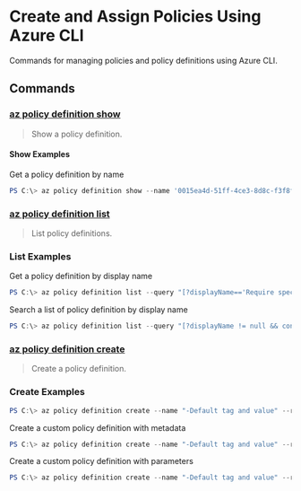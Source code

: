 # Create and Assign Policies Using Azure CLI

Commands for managing policies and policy definitions using Azure CLI.

## Commands

### [az policy definition show](https://docs.microsoft.com/en-us/cli/azure/policy/definition?view=azure-cli-latest#az-policy-definition-show)

>Show a policy definition.

#### Show Examples

Get a policy definition by name

``` powershell
PS C:\> az policy definition show --name '0015ea4d-51ff-4ce3-8d8c-f3f8f0179a56'
```

### [az policy definition list](https://docs.microsoft.com/en-us/cli/azure/policy/definition?view=azure-cli-latest#az-policy-definition-list)

>List policy definitions.

### List Examples

Get a policy definition by display name

``` powershell
PS C:\> az policy definition list --query "[?displayName=='Require specified tag']"
```

Search a list of policy definition by display name

``` powershell
PS C:\> az policy definition list --query "[?displayName != null && contains(displayName, 'tag')].{Key:name, Name:displayName, PolicyType:policyType}" --output table
```

### [az policy definition create](https://docs.microsoft.com/en-us/cli/azure/policy/definition?view=azure-cli-latest#az-policy-definition-create)

>Create a policy definition.

### Create Examples

``` powershell
PS C:\> az policy definition create --name "-Default tag and value" --rules "C:\policy-rule.json"
```

Create a custom policy definition with metadata

``` powershell
PS C:\> az policy definition create --name "-Default tag and value" --rules "C:\policy-rule.json" --metadata category="Cost Management"
```

Create a custom policy definition with parameters

``` powershell
PS C:\> az policy definition create --name "-Default tag and value" --rules "C:\policy-rule-params.json" --params '{\"tag\": { \"type\":\"string\" }, \"value\": { \"type\":\"string\" } }'
```
